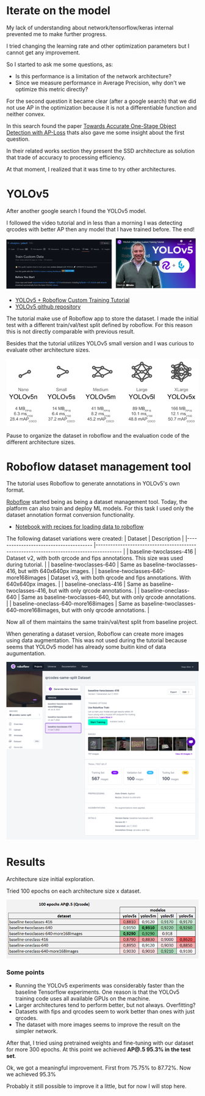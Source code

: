 # Iterate on the model

My lack of understanding about network/tensorflow/keras internal prevented me to make further progress.

I tried changing the learning rate and other optimization parameters but I cannot get any improvement.


So I started to ask me some questions, as:
- Is this performance is a limitation of the network architecture?
- Since we measure performance in Average Precision, why don't we optimize this metric directly?

For the second question it became clear (after a google search) that we did not use AP in the optimization because it is not a differentiable function and neither convex.

In this search found the paper [Towards Accurate One-Stage Object Detection with AP-Loss](https://arxiv.org/abs/1904.06373) thats also gave me some insight about the first question.

In their related works section they present the SSD architecture as solution that trade of accuracy to processing efficiency.

At that moment, I realized that it was time to try other architectures.

# YOLOv5

After another google search I found the YOLOv5 model.

I followed the video tutorial and in less than a morning I was detecting qrcodes with better AP then any model that I have trained before.  The end!

![YOLOv5 github repository and video tutorial.](/report/imgs/iterateonmodel_001.png "YOLOv5 github repository and video tutorial.")

- [YOLOv5 + Roboflow Custom Training Tutorial](https://www.youtube.com/watch?v=x0ThXHbtqCQ)
- [YOLOv5 github repository](https://github.com/ultralytics/yolov5)

The tutorial make use of Roboflow app to store the dataset. I made the initial test with a different train/val/test split defined by roboflow. For this reason this is not directly comparable with previous result. 

Besides that the tutorial utilizes YOLOv5 small version and I was curious to evaluate other architecture sizes.

![YOLOv5 available sizes.](/report/imgs/iterateonmodel_002.png "YOLOv5 available sizes.")

Pause to organize the dataset in roboflow and the evaluation code of the different architecture sizes.

# Roboflow dataset management tool

The tutorial uses Roboflow to generate annotations in YOLOv5's own format. 

[Roboflow](https://roboflow.com) started being as being a dataset management tool. Today, the platform can also train and deploy ML models. For this task I used only the dataset annotation format conversion functionality.

- [Notebook with recipes for loading data to roboflow](https://github.com/diogoalves/qrcode-detection-experiments/tree/main/util/manipulate_annotations/util_generate_roboflow_annotations.ipynb)

The following dataset variations were created:
| Dataset                               	| Description                                                                            	|
|---------------------------------------	|----------------------------------------------------------------------------------------	|
| baseline-twoclasses-416               	| Dataset v2, with both qrcode and fips annotations. This size was used during tutorial. 	|
| baseline-twoclasses-640               	| Same as baseline-twoclasses-416, but with 640x640px images.                            	|
| baseline-twoclasses-640-more168images 	| Dataset v3, with both qrcode and fips annotations. With 640x640px images.              	|
| baseline-oneclass-416                 	| Same as baseline-twoclasses-416, but with only qrcode annotations.                     	|
| baseline-oneclass-640                 	| Same as baseline-twoclasses-640, but with only qrcode annotations.                     	|
| baseline-oneclass-640-more168images   	| Same as baseline-twoclasses-640-more168images, but with only qrcode annotations.       	|


Now all of them maintains the same train/val/test split from baseline project. 

When generating a dataset version, Roboflow can create more images using data augmentation. This was not used during the tutorial because seems that YOLOv5 model has already some buitin kind of data augumentation.

![Roboflow qrcode dataset panel.](/report/imgs/iterateonmodel_003.png "Roboflow qrcode dataset panel.")

# Results

Architecture size initial exploration.

Tried 100 epochs on each architecture size x dataset.

![YOLOv5 qrcode detection results.](/report/imgs/iterateonmodel_004.png "YOLOv5 qrcode detection results.")

### Some points
- Running the YOLOv5 experiments was considerably faster than the baseline Tensorflow experiments. One reason is that the YOLOv5 training code uses all available GPUs on the machine.
- Larger architectures tend to perform better, but not always. Overfitting?
- Datasets with fips and qrcodes seem to work better than ones with just qrcodes.
- The dataset with more images seems to improve the result on the simpler network.


After that, I tried using pretrained weights and fine-tuning with our dataset for more 300 epochs. At this point we achieved **AP@.5 95.3% in the test set**.

Ok, we got a meaningful improvement. First from 75.75% to 87.72%.
Now we achieved 95.3%

Probably it still possible to improve it a little, but for now I will stop here.
